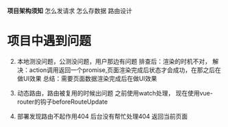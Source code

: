 **项目架构须知**
	怎么发请求
	怎么存数据
	路由设计
	
# 项目中遇到问题
2. 本地测没问题，公测没问题，用户那边有问题
  排查后：渲染的时机不对，
  解决：action调用返回一个promise,页面渲染完成后状态才会成功，在那之后在做UI效果
  总结：需要页面数据渲染完成后在做UI效果

3. 动态路由，路由被复用的时候出问题
之前使用watch处理，
现在使用vue-router的钩子beforeRouteUpdate 

4. 部署发现路由不起作用404
	后台没有帮忙处理404
	返回当前页面
